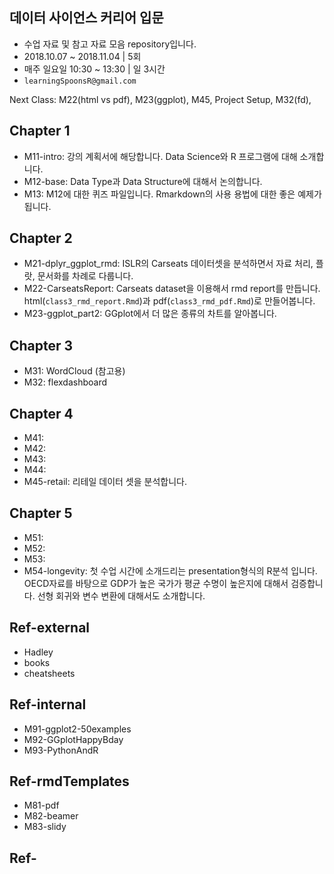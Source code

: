 ## 데이터 사이언스 커리어 입문

+ 수업 자료 및 참고 자료 모음 repository입니다.  
+ 2018.10.07 ~ 2018.11.04 | 5회  
+ 매주 일요일 10:30 ~ 13:30 | 일 3시간  
+ `learningSpoonsR@gmail.com`

Next Class: M22(html vs pdf), M23(ggplot), M45, Project Setup, M32(fd), 

## Chapter 1  
+ M11-intro: 강의 계획서에 해당합니다.  Data Science와 R 프로그램에 대해 소개합니다.  
+ M12-base: Data Type과 Data Structure에 대해서 논의합니다.    
+ M13: M12에 대한 퀴즈 파일입니다. Rmarkdown의 사용 용법에 대한 좋은 예제가 됩니다.  

## Chapter 2  
+ M21-dplyr_ggplot_rmd: ISLR의 Carseats 데이터셋을 분석하면서 자료 처리, 플랏, 문서화를 차례로 다룹니다.  
+ M22-CarseatsReport: Carseats dataset을 이용해서 rmd report를 만듭니다. html(`class3_rmd_report.Rmd`)과 pdf(`class3_rmd_pdf.Rmd`)로 만들어봅니다.  
+ M23-ggplot_part2: GGplot에서 더 많은 종류의 차트를 알아봅니다.   

## Chapter 3  
+ M31: WordCloud (참고용)   
+ M32: flexdashboard  

## Chapter 4  
+ M41:   
+ M42:  
+ M43:  
+ M44:  
+ M45-retail: 리테일 데이터 셋을 분석합니다. 

## Chapter 5    
+ M51:     
+ M52:  
+ M53:  
+ M54-longevity: 첫 수업 시간에 소개드리는 presentation형식의 R분석 입니다.  OECD자료를 바탕으로 GDP가 높은 국가가 평균 수명이 높은지에 대해서 검증합니다.  선형 회귀와 변수 변환에 대해서도 소개합니다.   

## Ref-external  
+ Hadley  
+ books  
+ cheatsheets   

## Ref-internal  
+ M91-ggplot2-50examples  
+ M92-GGplotHappyBday  
+ M93-PythonAndR  	

## Ref-rmdTemplates  
+ M81-pdf  
+ M82-beamer  	
+ M83-slidy    


## Ref-


